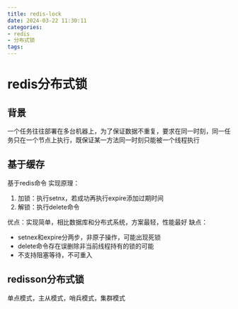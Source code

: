 ```yaml
---
title: redis-lock
date: 2024-03-22 11:30:11
categories:
- redis
- 分布式锁
tags:
---
```

# redis分布式锁

## 背景
一个任务往往部署在多台机器上，为了保证数据不重复，要求在同一时刻，同一任务只在一个节点上执行，既保证某一方法同一时刻只能被一个线程执行
## 基于缓存
基于redis命令
实现原理：
1. 加锁：执行setnx，若成功再执行expire添加过期时间
2. 解锁：执行delete命令

优点：实现简单，相比数据库和分布式系统，方案最轻，性能最好
缺点：
- setnex和expire分两步，非原子操作，可能出现死锁
- delete命令存在误删除非当前线程持有的锁的可能
- 不支持阻塞等待，不可重入

## redisson分布式锁
单点模式，主从模式，哨兵模式，集群模式

